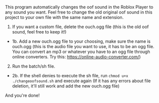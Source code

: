 This program automatically changes the oof sound in the Roblox Player to any sound you want. Feel free to change the old original oof sound in this project to your own file with the same name and extension.

1. If you want a custom file, delete the ouch.ogg file (this is the old oof sound, feel free to keep it!)
- 1b. Add a new ouch.ogg file to your choosing, make sure the name is ouch.ogg (this is the audio file you want to use, it has to be an ogg file. You can convert an mp3 or whatever you have to an ogg file through online converters. Try this: https://online-audio-converter.com/)
2. Run the batch/sh file.
- 2b. If the shell denies to execute the sh file, run `chmod u+x ./changeoofsound.sh` and execute again
(If it has any errors about file deletion, it'll still work and add the new ouch.ogg file)

And you're done!
